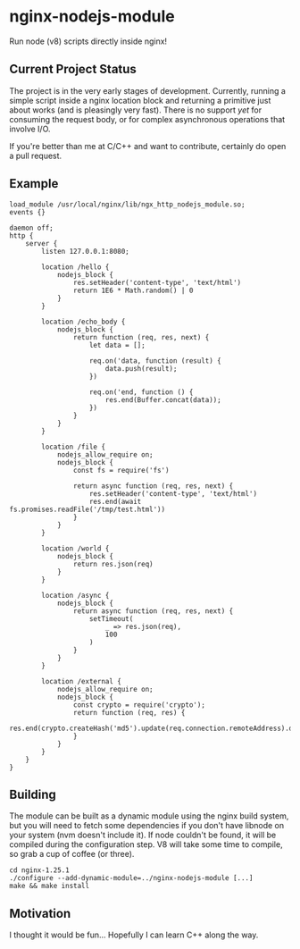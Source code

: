 # nginx-nodejs-module

Run node (v8) scripts directly inside nginx!

## Current Project Status

The project is in the very early stages of development. Currently, running a simple script inside a nginx location block and returning a primitive just about works (and is pleasingly very fast). There is no support _yet_ for consuming the request body, or for complex asynchronous operations that involve I/O. 

If you're better than me at C/C++ and want to contribute, certainly do open a pull request. 

## Example

	load_module /usr/local/nginx/lib/ngx_http_nodejs_module.so;
	events {}

	daemon off;
	http {
		server {
			listen 127.0.0.1:8080;

			location /hello {
				nodejs_block {
					res.setHeader('content-type', 'text/html')
					return 1E6 * Math.random() | 0 
				}
			}

			location /echo_body {
				nodejs_block {
					return function (req, res, next) {
						let data = [];

						req.on('data, function (result) {
							data.push(result);
						})

						req.on('end, function () {
							res.end(Buffer.concat(data));
						})
					}
				}
			}

			location /file {
				nodejs_allow_require on;
				nodejs_block {
					const fs = require('fs')

					return async function (req, res, next) {
						res.setHeader('content-type', 'text/html')
						res.end(await fs.promises.readFile('/tmp/test.html'))
					}
				}
			}

			location /world {
				nodejs_block {
					return res.json(req)
				}
			}

			location /async {
				nodejs_block {
					return async function (req, res, next) {
						setTimeout(
							_ => res.json(req),
							100
						)
					}
				}
			}

			location /external {
				nodejs_allow_require on;
				nodejs_block {
					const crypto = require('crypto');
					return function (req, res) {
						res.end(crypto.createHash('md5').update(req.connection.remoteAddress).digest('hex'))
					}
				}
			}
		}
	}

## Building

The module can be built as a dynamic module using the nginx build system, but you will need to fetch some dependencies if you don't have libnode on your system (nvm doesn't include it). If node couldn't be found, it will be compiled during the configuration step. V8 will take some time to compile, so grab a cup of coffee (or three). 


    cd nginx-1.25.1
    ./configure --add-dynamic-module=../nginx-nodejs-module [...]
    make && make install

## Motivation

I thought it would be fun... Hopefully I can learn C++ along the way. 
